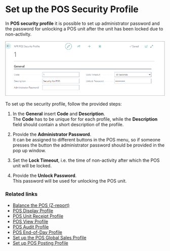 # Set up the POS Security Profile

In **POS security profile** it is possible to set up administrator password and the password for unlocking a POS unit after the unit has been locked due to non-activity.

![security_profile](../images/Security_profile.PNG)

To set up the security profile, follow the provided steps:

1. In the **General** insert **Code** and **Description**.      
   The **Code** has to be unique for for each profile, while the **Description** field should contain a short description of the profile.

2. Provide the **Administrator Password**.       
   It can be assigned to different buttons in the POS menu, so if someone presses the button the administrator password should be provided in the pop up window. 

3. Set the **Lock Timeout**, i.e. the time of non-activity after which the POS unit will be locked.

4. Provide the **Unlock Password**.      
   This password will be used for unlocking the POS unit.

### Related links

- [Balance the POS (Z-report)](../howto/balance_the_pos.md)
- [POS Display Profile](../explanation/POS_Display_profile.md)
- [POS Unit Receipt Profile](../explanation/POS_unit_Receipt_profile.md)
- [POS View Profile](../explanation/POS_view_profile.md)
- [POS Audit Profile](../explanation/POS_audit_profile.md)
- [POS End-of-Day Profile](../explanation/POS_End_of_Day_Profile.md)
- [Set up the POS Global Sales Profile](../howto/POS_Global.md)
- [Set up POS Posting Profile](../howto/POS_Pos_Prof.md)